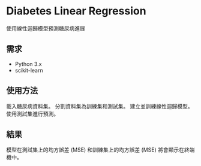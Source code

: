 # Diabetes Linear Regression

使用線性迴歸模型預測糖尿病進展

## 需求

- Python 3.x
- scikit-learn

## 使用方法

載入糖尿病資料集。
分割資料集為訓練集和測試集。
建立並訓練線性迴歸模型。
使用測試集進行預測。

## 結果

模型在測試集上的均方誤差 (MSE) 和訓練集上的均方誤差 (MSE) 將會顯示在終端機中。
